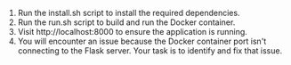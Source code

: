 1. Run the install.sh script to install the required dependencies.
2. Run the run.sh script to build and run the Docker container.
3. Visit http://localhost:8000 to ensure the application is running.
4. You will encounter an issue because the Docker container port isn't connecting to the Flask server. Your task is to identify and fix that issue.